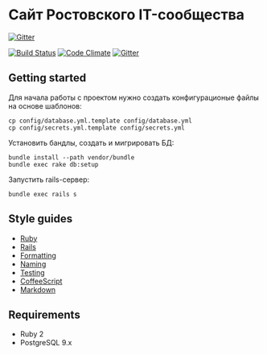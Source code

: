 # Сайт Ростовского IT-сообщества

[![Gitter](https://badges.gitter.im/Join%20Chat.svg)](https://gitter.im/IT61/it61-rails?utm_source=badge&utm_medium=badge&utm_campaign=pr-badge&utm_content=badge)

[![Build Status](https://travis-ci.org/IT61/it61-rails.svg?branch=master)](https://travis-ci.org/IT61/it61-rails)
[![Code Climate](https://codeclimate.com/github/IT61/it61-rails.png)](https://codeclimate.com/github/IT61/it61-rails)
[![Gitter](https://badges.gitter.im/Join%20Chat.svg)](https://gitter.im/IT61/it61-rails?utm_source=badge&utm_medium=badge&utm_campaign=pr-badge&utm_content=badge)

## Getting started

Для начала работы с проектом нужно создать конфигурационые файлы на основе шаблонов:

    cp config/database.yml.template config/database.yml
    cp config/secrets.yml.template config/secrets.yml

Установить бандлы, создать и мигрировать БД:

    bundle install --path vendor/bundle
    bundle exec rake db:setup

Запустить rails-сервер:

    bundle exec rails s

## Style guides

- [Ruby](https://github.com/bbatsov/ruby-style-guide)
- [Rails](https://github.com/bbatsov/rails-style-guide)
- [Formatting](https://github.com/thoughtbot/guides/tree/master/style#formatting)
- [Naming](https://github.com/thoughtbot/guides/tree/master/style#naming)
- [Testing](https://github.com/thoughtbot/guides/tree/master/style#testing)
- [CoffeeScript](https://github.com/thoughtbot/guides/tree/master/style#coffeescript)
- [Markdown](http://www.cirosantilli.com/markdown-styleguide)

## Requirements
- Ruby 2
- PostgreSQL 9.x